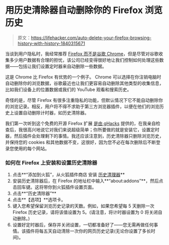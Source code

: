 # 用历史清除器自动删除你的 Firefox 浏览历史

> 原文：<https://lifehacker.com/auto-delete-your-firefox-browsing-history-with-history-1840315671>

当谈到用户隐私时，我经常推荐 [Firefox 而不是谷歌 Chrome](https://lifehacker.com/the-best-browsers-for-ad-blocking-that-arent-chrome-1835130559)，但是尽管对谷歌收集多少用户数据有合理的担忧，该公司已经变得很好地让我们控制如何处理这些数据——包括让我们设置定时器来自动删除一些数据。



这是 Chrome 比 Firefox 有优势的一个例子。 Chrome 可以选择在你注销电脑时自动删除你的浏览数据，谷歌最近也让我们更容易自动删除其他类型的收集信息，比如我们设备上的位置数据或我们的 YouTube 观看和搜索历史。

奇怪的是，尽管 Firefox 有很多注重隐私的功能，但默认情况下它不能自动删除你的浏览记录。相反，用户将不得不求助于第三方浏览器插件，以便在他们的浏览历史上设置自动删除计时器，如历史清除器。

我们第一次听到这个免费的开源 Firefox 扩展 [是由 gHacks](https://www.ghacks.net/2019/12/09/use-these-extensions-to-delete-your-firefox-browsing-history-and-cache/) 提供的，在我亲自检查后，我很高兴地说它对我们来说超级简单；你所要做的就是安装它，设置定时器，然后插件会处理剩下的事情。我还应该注意到，历史清除器只删除浏览历史，并保持您的 cookies 和其他数据不变，这很好，因为您不必在每次删除后不断登录您使用的每个网站。

### 如何在 Firefox 上安装和设置历史清除器

1.  点击**“添加到火狐”，从火狐插件商店 安装 [历史清理器](https://addons.mozilla.org/en-US/firefox/addon/history-cleaner/)**
2.  安装历史清除器后，在 Firefox 的地址栏中输入**“about:addons”**，然后点击回车键。这将带你到火狐插件设置页面。
3.  点击**“历史清除器”**
4.  点击**【选项】**选项卡。
5.  键入您希望保留浏览历史记录的天数。例如，如果您希望每 5 天删除一次 Firefox 历史记录，请将该值设置为 5。(请注意，将计时器设置为 0 将关闭自动删除。)
6.  设置好定时器后，保存并关闭设置，一切都准备好了——您无需再做任何事情。该插件将每五天自动清除一次你的网页历史记录(无论你设置了多长时间)。